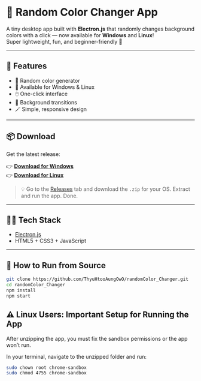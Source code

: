 # 🎨 Random Color Changer App

A tiny desktop app built with **Electron.js** that randomly changes background colors with a click — now available for **Windows** and **Linux**!  
Super lightweight, fun, and beginner-friendly 👾

---

## 🚀 Features

- 🎲 Random color generator
- 💾 Available for Windows & Linux
- 🖱️ One-click interface
- 🌈 Background transitions
- 🪄 Simple, responsive design

---

## 📦 Download

Get the latest release:

👉 [**Download for Windows**](https://github.com/ThyuHtooAungOwO/randomColor_Changer/releases/latest)  
👉 [**Download for Linux**](https://github.com/ThyuHtooAungOwO/randomColor_Changer/releases/latest)

> 💡 Go to the [Releases](https://github.com/ThyuHtooAungOwO/randomColor_Changer/releases) tab and download the `.zip` for your OS. Extract and run the app. Done.

---

## 🧑‍💻 Tech Stack

- [Electron.js](https://www.electronjs.org/)
- HTML5 + CSS3 + JavaScript

---

## 🔧 How to Run from Source

```bash
git clone https://github.com/ThyuHtooAungOwO/randomColor_Changer.git
cd randomColor_Changer
npm install
npm start
```

## ⚠️ Linux Users: Important Setup for Running the App

After unzipping the app, you must fix the sandbox permissions or the app won’t run.

In your terminal, navigate to the unzipped folder and run:

```bash
sudo chown root chrome-sandbox
sudo chmod 4755 chrome-sandbox
```
